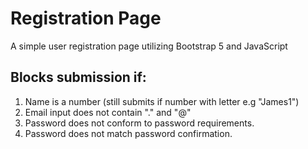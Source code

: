 # **Registration Page**
A simple user registration page utilizing Bootstrap 5 and JavaScript

## Blocks submission if: 
1. Name is a number (still submits if number with letter e.g "James1")
2. Email input does not contain "." and "@" 
3. Password does not conform to password requirements.
4. Password does not match password confirmation. 

